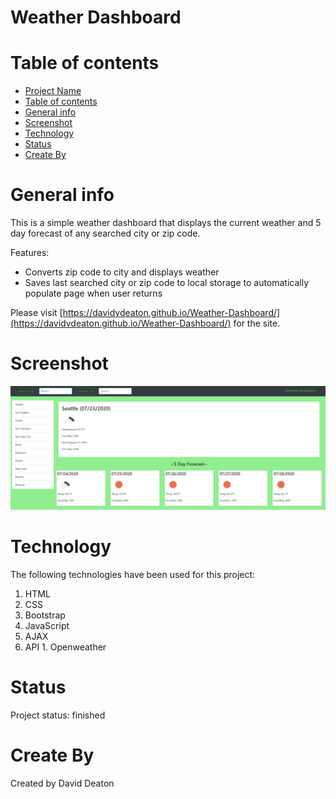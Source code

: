 # Weather Dashboard

# Table of contents
- [Project Name](#project-name)
- [Table of contents](#table-of-contents)
- [General info](#general-info)
- [Screenshot](#screenshot)
- [Technology](#technology)
- [Status](#status)
- [Create By](#create-by)

# General info

This is a simple weather dashboard that displays the current weather and 5 day forecast of any searched city or zip code.

Features:
* Converts zip code to city and displays weather
* Saves last searched city or zip code to local storage to automatically populate page when user returns 

Please visit [https://davidvdeaton.github.io/Weather-Dashboard/](https://davidvdeaton.github.io/Weather-Dashboard/) for the site.

# Screenshot
![weather dashboard](weatherdashboard.PNG?raw=true)

# Technology
The following technologies have been used for this project:

  1. HTML
  2. CSS
  3. Bootstrap
  4. JavaScript
  5. AJAX
  6. API
    1. Openweather

# Status
Project status: finished

# Create By
Created by David Deaton
